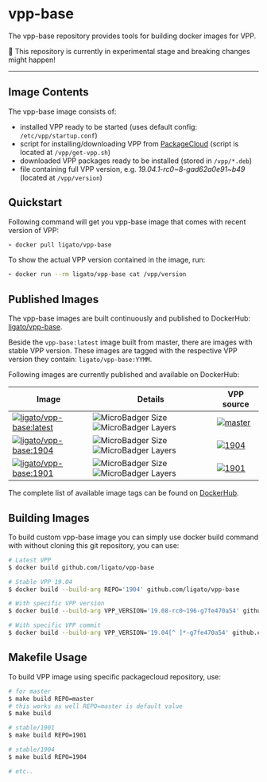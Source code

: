 # vpp-base

The vpp-base repository provides tools for building docker images for VPP.

🚧 This repository is currently in experimental stage and breaking changes might happen!

---

## Image Contents

The vpp-base image consists of:
 
- installed VPP ready to be started (uses default config: `/etc/vpp/startup.conf`)
- script for installing/downloading VPP from [PackageCloud](https://packagecloud.io/fdio) (script is located at `/vpp/get-vpp.sh`)
- downloaded VPP packages ready to be installed (stored in `/vpp/*.deb`)
- file containing full VPP version, e.g. _19.04.1-rc0~8-gad62a0e91~b49_ (located at `/vpp/version`) 

## Quickstart

Following command will get you vpp-base image that comes with recent version of VPP:

```sh
➢ docker pull ligato/vpp-base
```

To show the actual VPP version contained in the image, run:

```sh
➢ docker run --rm ligato/vpp-base cat /vpp/version
```

## Published Images

The vpp-base images are built continuously and published to DockerHub: [ligato/vpp-base](https://hub.docker.com/r/ligato/vpp-base).

Beside the `vpp-base:latest` image built from master, there are images with stable VPP version. These images are tagged with the respective VPP version they contain: `ligato/vpp-base:YYMM`. 

Following images are currently published and available on DockerHub:

| Image | Details | VPP source |
|---|---|---|
|[![ligato/vpp-base:latest](https://img.shields.io/badge/ligato/vpp--base-latest-099cec.svg?logo=docker&logoColor=white&style=popout)](https://cloud.docker.com/u/ligato/repository/docker/ligato/vpp-base)|![MicroBadger Size](https://img.shields.io/microbadger/image-size/ligato/vpp-base/latest.svg) ![MicroBadger Layers](https://img.shields.io/microbadger/layers/ligato/vpp-base/latest.svg) | [![master](https://img.shields.io/badge/packagecloud_repo-master-37327b.svg?logo=debian)](https://packagecloud.io/fdio/master) |
|[![ligato/vpp-base:1904](https://img.shields.io/badge/ligato/vpp--base-1904-blue.svg?logo=docker&logoColor=white&style=popout)](https://cloud.docker.com/u/ligato/repository/docker/ligato/vpp-base)|![MicroBadger Size](https://img.shields.io/microbadger/image-size/ligato/vpp-base/1904.svg) ![MicroBadger Layers](https://img.shields.io/microbadger/layers/ligato/vpp-base/1904.svg) | [![1904](https://img.shields.io/badge/packagecloud_repo-1904-37327b.svg?logo=debian)](https://packagecloud.io/fdio/1904) |
|[![ligato/vpp-base:1901](https://img.shields.io/badge/ligato/vpp--base-1901-blue.svg?logo=docker&logoColor=white&style=popout)](https://cloud.docker.com/u/ligato/repository/docker/ligato/vpp-base)|![MicroBadger Size](https://img.shields.io/microbadger/image-size/ligato/vpp-base/1901.svg) ![MicroBadger Layers](https://img.shields.io/microbadger/layers/ligato/vpp-base/1901.svg )| [![1901](https://img.shields.io/badge/packagecloud_repo-1901-37327b.svg?logo=debian)](https://packagecloud.io/fdio/1901) |

The complete list of available image tags can be found on [DockerHub](https://hub.docker.com/r/ligato/vpp-base/tags).

## Building Images

To build custom vpp-base image you can simply use docker build command with without cloning this git repository, you can use:

```sh
# Latest VPP
$ docker build github.com/ligato/vpp-base

# Stable VPP 19.04
$ docker build --build-arg REPO='1904' github.com/ligato/vpp-base

# With specific VPP version
$ docker build --build-arg VPP_VERSION='19.08-rc0~196-g7fe470a54' github.com/ligato/vpp-base

# With specific VPP commit
$ docker build --build-arg VPP_VERSION='19.04[^ ]*-g7fe470a54' github.com/ligato/vpp-base
```

## Makefile Usage

To build VPP image using specific packagecloud repository, use:

```sh
# for master
$ make build REPO=master
# this works as well REPO=master is default value
$ make build 

# stable/1901
$ make build REPO=1901

# stable/1904
$ make build REPO=1904

# etc..
```
